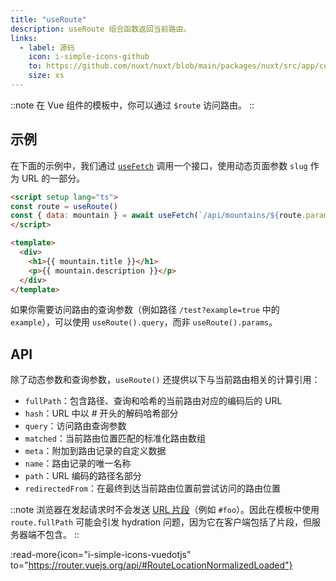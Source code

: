 ```yaml
---
title: "useRoute"
description: useRoute 组合函数返回当前路由。
links:
  - label: 源码
    icon: i-simple-icons-github
    to: https://github.com/nuxt/nuxt/blob/main/packages/nuxt/src/app/composables/router.ts
    size: xs
---
```


::note
在 Vue 组件的模板中，你可以通过 `$route` 访问路由。
::

## 示例

在下面的示例中，我们通过 [`useFetch`](/docs/api/composables/use-fetch) 调用一个接口，使用动态页面参数 `slug` 作为 URL 的一部分。

```html [~/pages/[slug\\].vue]
<script setup lang="ts">
const route = useRoute()
const { data: mountain } = await useFetch(`/api/mountains/${route.params.slug}`)
</script>

<template>
  <div>
    <h1>{{ mountain.title }}</h1>
    <p>{{ mountain.description }}</p>
  </div>
</template>
```

如果你需要访问路由的查询参数（例如路径 `/test?example=true` 中的 `example`），可以使用 `useRoute().query`，而非 `useRoute().params`。

## API

除了动态参数和查询参数，`useRoute()` 还提供以下与当前路由相关的计算引用：

- `fullPath`：包含路径、查询和哈希的当前路由对应的编码后的 URL
- `hash`：URL 中以 # 开头的解码哈希部分
- `query`：访问路由查询参数
- `matched`：当前路由位置匹配的标准化路由数组
- `meta`：附加到路由记录的自定义数据
- `name`：路由记录的唯一名称
- `path`：URL 编码的路径名部分
- `redirectedFrom`：在最终到达当前路由位置前尝试访问的路由位置

::note
浏览器在发起请求时不会发送 [URL 片段](https://url.spec.whatwg.org/#concept-url-fragment)（例如 `#foo`）。因此在模板中使用 `route.fullPath` 可能会引发 hydration 问题，因为它在客户端包括了片段，但服务器端不包含。
::

:read-more{icon="i-simple-icons-vuedotjs" to="https://router.vuejs.org/api/#RouteLocationNormalizedLoaded"}